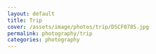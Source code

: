 ```yaml
---
layout: default
title: Trip
cover: /assets/image/photos/trip/DSCF0785.jpg
permalink: photography/trip
categories: photography
---
```

